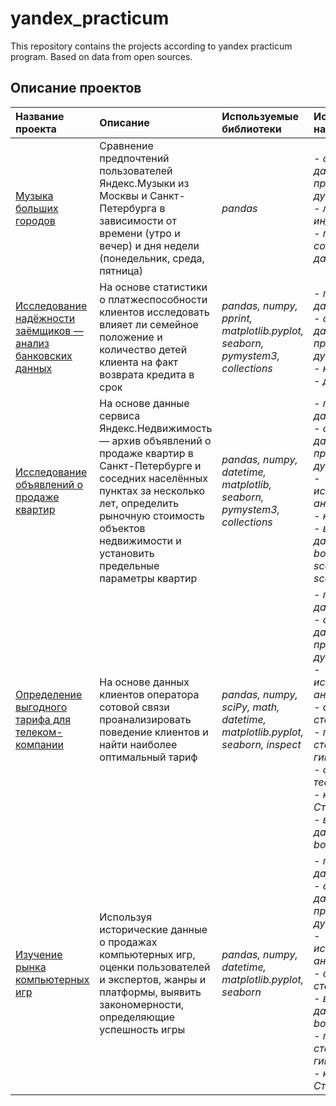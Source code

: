 # yandex_practicum
This repository contains the projects according to yandex practicum program. Based on data from open sources.

## Описание проектов

| Название проекта | Описание | Используемые библиотеки | Используемые навыки |
| :---------------------- | :---------------------- | :---------------------- | :---------------------- |
| [Музыка больших городов](https://github.com/kristinaswan/yandex_practicum/blob/main/01%20%D0%91%D0%B0%D0%B7%D0%BE%D0%B2%D1%8B%D0%B9%20Python/big_city_music_research.ipynb) | Сравнение предпочтений пользователей Яндекс.Музыки из Москвы и Санкт-Петербурга в зависимости от времени (утро и вечер) и дня недели (понедельник, среда, пятница)| *pandas* | *- обработка данных от пропусков и дубликатов, <br />- логическая индексация, <br />- группировка и сортировка данных* |
| [Исследование надёжности заёмщиков — анализ банковских данных](https://github.com/kristinaswan/yandex_practicum/blob/main/02%20%D0%9F%D1%80%D0%B5%D0%B4%D0%BE%D0%B1%D1%80%D0%B0%D0%B1%D0%BE%D1%82%D0%BA%D0%B0%20%D0%B4%D0%B0%D0%BD%D0%BD%D1%8B%D1%85/analyzing_borrowers_%20risk_of_defaulting.ipynb) | На основе статистики о платжеспособности клиентов исследовать влияет ли семейное положение и количество детей клиента на факт возврата кредита в срок | *pandas, numpy, pprint, matplotlib.pyplot, seaborn, pymystem3, collections* | *- предобработка данных, <br />- обработка данных от пропусков и дубликатов, <br />- категоризация, <br />- декомпозиция* |
| [Исследование объявлений о продаже квартир](https://github.com/kristinaswan/yandex_practicum/blob/main/03%20%D0%98%D1%81%D1%81%D0%BB%D0%B5%D0%B4%D0%BE%D0%B2%D0%B0%D1%82%D0%B5%D0%BB%D1%8C%D1%81%D0%BA%D0%B8%D0%B9%20%D0%B0%D0%BD%D0%B0%D0%BB%D0%B8%D0%B7%20%D0%B4%D0%B0%D0%BD%D0%BD%D1%8B%D1%85/real_estate.ipynb) | На основе данные сервиса Яндекс.Недвижимость — архив объявлений о продаже квартир в Санкт-Петербурге и соседних населённых пунктах за несколько лет, определить рыночную стоимость объектов недвижимости и установить предельные параметры квартир | *pandas, numpy, datetime, matplotlib, seaborn, pymystem3, collections* | *- предобработка данных, <br />- обработка данных от пропусков и дубликатов, <br />- исследовательский анализ данных, <br />- категоризация, <br />- визуализация данных (histogram, boxplot, scattermatrix, scatterplot)* |
| [Определение выгодного тарифа для телеком-компании](https://github.com/kristinaswan/yandex_practicum/blob/main/04%20%D0%A1%D1%82%D0%B0%D1%82%D0%B8%D1%81%D1%82%D0%B8%D1%87%D0%B5%D1%81%D0%BA%D0%B8%D0%B9%20%D0%B0%D0%BD%D0%B0%D0%BB%D0%B8%D0%B7%20%D0%B4%D0%B0%D0%BD%D0%BD%D1%8B%D1%85/telecom_company_research.ipynb) | На основе данных клиентов оператора сотовой связи проанализировать поведение клиентов и найти наиболее оптимальный тариф | *pandas, numpy, sciPy, math, datetime, matplotlib.pyplot, seaborn, inspect* | *- предобработка данных, <br />- обработка данных от пропусков и дубликатов, <br />- исследовательский анализ данных, <br />- описательная статистика, <br />- проверка статистических гипотез, <br />- статистический тест, <br />- критерий Стьюдента, <br />- визуализация данных (histogram, boxplot)* |
| [Изучение рынка компьютерных игр](https://github.com/kristinaswan/yandex_practicum/blob/main/05%20%D0%98%D1%82%D0%BE%D0%B3%D0%BE%D0%B2%D1%8B%D0%B9%20%D0%BF%D1%80%D0%BE%D0%B5%D0%BA%D1%82%201/games_project.ipynb) | Используя исторические данные о продажах компьютерных игр, оценки пользователей и экспертов, жанры и платформы, выявить закономерности, определяющие успешность игры | *pandas, numpy, datetime, matplotlib.pyplot, seaborn* | *- предобработка данных, <br />- обработка данных от пропусков и дубликатов, <br />- исследовательский анализ данных, <br />- описательная статистика, <br />- визуализация данных (histogram, boxplot, piechart), <br />- проверка статистических гипотез, <br />- критерий Стьюдента* |
